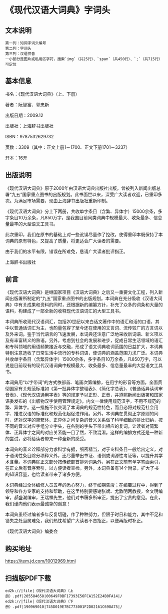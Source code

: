 # 《现代汉语大词典》字词头

## 文本说明

```
第一列：知网字词头编号
第二列：字词头
第三列：汉语拼音
一小部分是图片或私用区字符，搜索`img`（共25行）、`span`（共450行）、`;`（共715行）可定位
```

## 基本信息

书名：《现代汉语大词典》（上、下册） 

著者：阮智富、郭忠新 

出版日期：2009.12

出版社：上海辞书出版社

ISBN：9787532629732

页数：3309（其中：正文上册1－1700、正文下册1701－3237）

开本：16开

## 出版说明

《现代汉语大词典》原于2000年由汉语大词典出版社出版，曾被列入新闻出版总署“九五”国家重点图书的出版规划。此书面世以来，深受广大读者欢迎，已重印多次。为满足市场需要，现由上海辞书出版社重新印制。

《现代汉语大词典》分上下两册，共收单字条目（含繁、异体字）15000余条，多字条目10万余条，凡850万字，是我国目前同类词典中规模最大、收条最多、信息量最丰的大型语文工具书。

此次重印，我们在原书的基础上对一些讹误尽量作了挖改，使得重印本既保持了本词典的原有特色，又提高了质量，将更适合广大读者的需要。

由于我们的水平有限，错误在所难免，恳请广大读者批评指正。

上海辞书出版社

## 前言

《现代汉语大词典》是继国家项目《汉语大词典》之后又一重要文化工程，列入新闻出版署所制定的“九五”国家重点图书的出版规划。本词典在充分吸收《汉语大词典》中有关成果和资料的同时，还根据新的编纂方针，补充了众多的词条和大量的语料，构建成了一部全新的收释现代汉语词汇的大型工具书。

本词典所收现代汉语词汇，包括20世纪以来白话文著作中的语汇和活的口语，其中以普通话词汇为主，也酌量包容了至今还在使用的文言词、流传较广的方言词以及外来词。鉴于当代语言的飞速发展，本词典还注意广泛地采收新词语、新义项以及有丰富转义的熟语。另外，考虑到社会的发展和进步，促成日常生活领域的语汇和专科领域的用语频繁接近与交融，形成了语文词典收词范围的日益扩大，本词典特别注意选收了日常生活中流行的专科词语，使词典的涵盖范围力求广泛。本词典共收单字条目（含繁异体字）15000余条，多字条目10万余条，凡850万字，可以说是目前现有的现代汉语词典中规模最大、收条最多、信息量最丰的大型语文工具书。

本词典用“以字带词”的方式依部首、笔画次第编排，在用字的形音等方面，全面贯彻国家有关规范标准如《第一批异体字整理表》、《简化字总表》、《普通话异读词审音表》、《现代汉语通用字表》等的规定予以正形、正音，并遵照新闻出版署和国家语委发布的《出版物汉字使用管理规定》，内文一律使用规范汉字，不用不规范的繁、异体字。这一措施不仅突现了本词典的规范性特色，而且必将对规范社会用字、推进汉语的标准化和规范化起促进作用。另外，本词典在贯彻正字原则的同时，还对汉字的简繁体、正异体之间复杂的音义关系做了科学细致的排比归纳，按不同的音义对应字组分立字头，在各别的字头下带出相应的复词，让读者对简繁体、正异体字之间的对应关系能一目了然，不致混淆。这样的编排方式还是一种新的尝试，必将给读者带来一种全新的感受。

本词典的音义诠释部分力求科学有据，细密精当，对于专科条目一般给出定义，对于语词性条目除分项释义外，还尽量举出书证、语例或词源性考证等，以提升其学术含量。本词典除正文部分按传统部首排列词条外，另在正文前有单字笔画索引，在正文后有音序索引，以方便读者查检。另外，本词典备有14个附录，扩大了书的知识容量，也给读者带来了诸多方便。

本词典经过全体编修人员五年的悉心努力，终于如期告竣；在编纂过程中，得到了领导和各方专家的支持和帮助，在这里特别要感谢张斌、尤敦明两教授，金文明编审，郝盛潮编审，王瑞祥先生，他们对书稿多所审正，提出了宝贵的意见。在此，我们谨向他们表示最诚挚的谢意！

本词典虽经过编者多年反复切磋，作了种种努力，但限于时日和能力，其中不足和错失之处当属难免，我们热忱希望广大读者不吝指正，以便再版时补正。

《现代汉语大词典》编委会

## 购买地址

https://item.jd.com/10012969.html

## 扫描版PDF下载

```
ed2k://|file|《现代汉语大词典》（上册）.pdf|205584658|00649F0BF17393E56FCA152E24B0FA14|/
ed2k://|file|《现代汉语大词典》（下册）.pdf|190969010|745D019E7BC773001F2D02161C698A75|/
```
